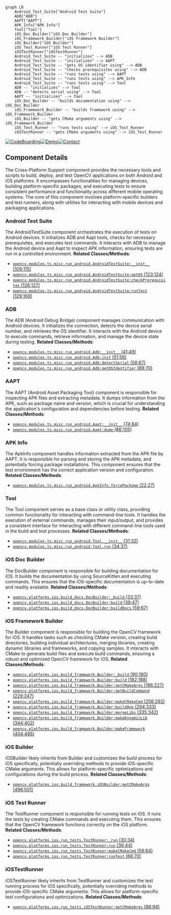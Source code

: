 ```mermaid
graph LR
    Android_Test_Suite["Android Test Suite"]
    ADB["ADB"]
    AAPT["AAPT"]
    APK_Info["APK Info"]
    Tool["Tool"]
    iOS_Doc_Builder["iOS Doc Builder"]
    iOS_Framework_Builder["iOS Framework Builder"]
    iOS_Builder["iOS Builder"]
    iOS_Test_Runner["iOS Test Runner"]
    iOSTestRunner["iOSTestRunner"]
    Android_Test_Suite -- "initializes" --> ADB
    Android_Test_Suite -- "initializes" --> AAPT
    Android_Test_Suite -- "gets OS identifier using" --> ADB
    Android_Test_Suite -- "checks prerequisites using" --> ADB
    Android_Test_Suite -- "runs tests using" --> AAPT
    Android_Test_Suite -- "runs tests using" --> APK_Info
    Android_Test_Suite -- "runs tests using" --> Tool
    ADB -- "initializes" --> Tool
    ADB -- "detects serial using" --> Tool
    AAPT -- "initializes" --> Tool
    iOS_Doc_Builder -- "builds documentation using" --> iOS_Doc_Builder
    iOS_Framework_Builder -- "builds framework using" --> iOS_Framework_Builder
    iOS_Builder -- "gets CMake arguments using" --> iOS_Framework_Builder
    iOS_Test_Runner -- "runs tests using" --> iOS_Test_Runner
    iOSTestRunner -- "gets CMake arguments using" --> iOS_Test_Runner
```
[![CodeBoarding](https://img.shields.io/badge/Generated%20by-CodeBoarding-9cf?style=flat-square)](https://github.com/CodeBoarding/CodeBoarding)[![Demo](https://img.shields.io/badge/Try%20our-Demo-blue?style=flat-square)](https://www.codeboarding.org/demo)[![Contact](https://img.shields.io/badge/Contact%20us%20-%20codeboarding@gmail.com-lightgrey?style=flat-square)](mailto:codeboarding@gmail.com)

## Component Details

The Cross-Platform Support component provides the necessary tools and scripts to build, deploy, and test OpenCV applications on both Android and iOS platforms. It encompasses functionalities for managing devices, building platform-specific packages, and executing tests to ensure consistent performance and functionality across different mobile operating systems. The core of this component involves platform-specific builders and test runners, along with utilities for interacting with mobile devices and packaging applications.

### Android Test Suite
The AndroidTestSuite component orchestrates the execution of tests on Android devices. It initializes ADB and Aapt tools, checks for necessary prerequisites, and executes test commands. It interacts with ADB to manage the Android device and Aapt to inspect APK information, ensuring tests are run in a controlled environment.
**Related Classes/Methods**:

- <a href="https://github.com/opencv/opencv/blob/master/modules/ts/misc/run_android.py#L109-L115" target="_blank" rel="noopener noreferrer">`opencv.modules.ts.misc.run_android.AndroidTestSuite:__init__` (109:115)</a>
- <a href="https://github.com/opencv/opencv/blob/master/modules/ts/misc/run_android.py#L123-L124" target="_blank" rel="noopener noreferrer">`opencv.modules.ts.misc.run_android.AndroidTestSuite:getOS` (123:124)</a>
- <a href="https://github.com/opencv/opencv/blob/master/modules/ts/misc/run_android.py#L126-L127" target="_blank" rel="noopener noreferrer">`opencv.modules.ts.misc.run_android.AndroidTestSuite:checkPrerequisites` (126:127)</a>
- <a href="https://github.com/opencv/opencv/blob/master/modules/ts/misc/run_android.py#L129-L169" target="_blank" rel="noopener noreferrer">`opencv.modules.ts.misc.run_android.AndroidTestSuite:runTest` (129:169)</a>


### ADB
The ADB (Android Debug Bridge) component manages communication with Android devices. It initializes the connection, detects the device serial number, and retrieves the OS identifier. It interacts with the Android device to execute commands, retrieve information, and manage the device state during testing.
**Related Classes/Methods**:

- <a href="https://github.com/opencv/opencv/blob/master/modules/ts/misc/run_android.py#L41-L49" target="_blank" rel="noopener noreferrer">`opencv.modules.ts.misc.run_android.Adb:__init__` (41:49)</a>
- <a href="https://github.com/opencv/opencv/blob/master/modules/ts/misc/run_android.py#L51-L56" target="_blank" rel="noopener noreferrer">`opencv.modules.ts.misc.run_android.Adb:init` (51:56)</a>
- <a href="https://github.com/opencv/opencv/blob/master/modules/ts/misc/run_android.py#L58-L67" target="_blank" rel="noopener noreferrer">`opencv.modules.ts.misc.run_android.Adb:detectSerial` (58:67)</a>
- <a href="https://github.com/opencv/opencv/blob/master/modules/ts/misc/run_android.py#L69-L70" target="_blank" rel="noopener noreferrer">`opencv.modules.ts.misc.run_android.Adb:getOSIdentifier` (69:70)</a>


### AAPT
The AAPT (Android Asset Packaging Tool) component is responsible for inspecting APK files and extracting metadata. It dumps information from the APK, such as package name and version, which is crucial for understanding the application's configuration and dependencies before testing.
**Related Classes/Methods**:

- <a href="https://github.com/opencv/opencv/blob/master/modules/ts/misc/run_android.py#L74-L84" target="_blank" rel="noopener noreferrer">`opencv.modules.ts.misc.run_android.Aapt:__init__` (74:84)</a>
- <a href="https://github.com/opencv/opencv/blob/master/modules/ts/misc/run_android.py#L86-L105" target="_blank" rel="noopener noreferrer">`opencv.modules.ts.misc.run_android.Aapt:dump` (86:105)</a>


### APK Info
The ApkInfo component handles information extracted from the APK file by AAPT. It is responsible for parsing and storing the APK metadata, and potentially forcing package installations. This component ensures that the test environment has the correct application version and configuration.
**Related Classes/Methods**:

- <a href="https://github.com/opencv/opencv/blob/master/modules/ts/misc/run_android.py#L22-L27" target="_blank" rel="noopener noreferrer">`opencv.modules.ts.misc.run_android.ApkInfo.forcePackage` (22:27)</a>


### Tool
The Tool component serves as a base class or utility class, providing common functionality for interacting with command-line tools. It handles the execution of external commands, manages their input/output, and provides a consistent interface for interacting with different command-line tools used in the build and test processes.
**Related Classes/Methods**:

- <a href="https://github.com/opencv/opencv/blob/master/modules/ts/misc/run_android.py#L31-L32" target="_blank" rel="noopener noreferrer">`opencv.modules.ts.misc.run_android.Tool.__init__` (31:32)</a>
- <a href="https://github.com/opencv/opencv/blob/master/modules/ts/misc/run_android.py#L34-L37" target="_blank" rel="noopener noreferrer">`opencv.modules.ts.misc.run_android.Tool.run` (34:37)</a>


### iOS Doc Builder
The DocBuilder component is responsible for building documentation for iOS. It builds the documentation by using SourceKitten and executing commands. This ensures that the iOS-specific documentation is up-to-date and readily available.
**Related Classes/Methods**:

- <a href="https://github.com/opencv/opencv/blob/master/platforms/ios/build_docs.py#L33-L37" target="_blank" rel="noopener noreferrer">`opencv.platforms.ios.build_docs.DocBuilder:_build` (33:37)</a>
- <a href="https://github.com/opencv/opencv/blob/master/platforms/ios/build_docs.py#L39-L47" target="_blank" rel="noopener noreferrer">`opencv.platforms.ios.build_docs.DocBuilder:build` (39:47)</a>
- <a href="https://github.com/opencv/opencv/blob/master/platforms/ios/build_docs.py#L59-L67" target="_blank" rel="noopener noreferrer">`opencv.platforms.ios.build_docs.DocBuilder:buildDocs` (59:67)</a>


### iOS Framework Builder
The Builder component is responsible for building the OpenCV framework for iOS. It handles tasks such as checking CMake version, creating build directories, building individual architectures, merging libraries, creating dynamic libraries and frameworks, and copying samples. It interacts with CMake to generate build files and execute build commands, ensuring a robust and optimized OpenCV framework for iOS.
**Related Classes/Methods**:

- <a href="https://github.com/opencv/opencv/blob/master/platforms/ios/build_framework.py#L90-L180" target="_blank" rel="noopener noreferrer">`opencv.platforms.ios.build_framework.Builder:_build` (90:180)</a>
- <a href="https://github.com/opencv/opencv/blob/master/platforms/ios/build_framework.py#L182-L188" target="_blank" rel="noopener noreferrer">`opencv.platforms.ios.build_framework.Builder:build` (182:188)</a>
- <a href="https://github.com/opencv/opencv/blob/master/platforms/ios/build_framework.py#L196-L227" target="_blank" rel="noopener noreferrer">`opencv.platforms.ios.build_framework.Builder:getCMakeArgs` (196:227)</a>
- <a href="https://github.com/opencv/opencv/blob/master/platforms/ios/build_framework.py#L229-L247" target="_blank" rel="noopener noreferrer">`opencv.platforms.ios.build_framework.Builder:getBuildCommand` (229:247)</a>
- <a href="https://github.com/opencv/opencv/blob/master/platforms/ios/build_framework.py#L256-L292" target="_blank" rel="noopener noreferrer">`opencv.platforms.ios.build_framework.Builder:makeCMakeCmd` (256:292)</a>
- <a href="https://github.com/opencv/opencv/blob/master/platforms/ios/build_framework.py#L294-L333" target="_blank" rel="noopener noreferrer">`opencv.platforms.ios.build_framework.Builder:buildOne` (294:333)</a>
- <a href="https://github.com/opencv/opencv/blob/master/platforms/ios/build_framework.py#L335-L342" target="_blank" rel="noopener noreferrer">`opencv.platforms.ios.build_framework.Builder:mergeLibs` (335:342)</a>
- <a href="https://github.com/opencv/opencv/blob/master/platforms/ios/build_framework.py#L344-L402" target="_blank" rel="noopener noreferrer">`opencv.platforms.ios.build_framework.Builder:makeDynamicLib` (344:402)</a>
- <a href="https://github.com/opencv/opencv/blob/master/platforms/ios/build_framework.py#L404-L485" target="_blank" rel="noopener noreferrer">`opencv.platforms.ios.build_framework.Builder:makeFramework` (404:485)</a>


### iOS Builder
iOSBuilder likely inherits from Builder and customizes the build process for iOS specifically, potentially overriding methods to provide iOS-specific CMake arguments. This allows for platform-specific optimizations and configurations during the build process.
**Related Classes/Methods**:

- <a href="https://github.com/opencv/opencv/blob/master/platforms/ios/build_framework.py#L496-L501" target="_blank" rel="noopener noreferrer">`opencv.platforms.ios.build_framework.iOSBuilder:getCMakeArgs` (496:501)</a>


### iOS Test Runner
The TestRunner component is responsible for running tests on iOS. It runs the tests by creating CMake commands and executing them. This ensures that the OpenCV framework functions correctly on the iOS platform.
**Related Classes/Methods**:

- <a href="https://github.com/opencv/opencv/blob/master/platforms/ios/run_tests.py#L30-L34" target="_blank" rel="noopener noreferrer">`opencv.platforms.ios.run_tests.TestRunner:_run` (30:34)</a>
- <a href="https://github.com/opencv/opencv/blob/master/platforms/ios/run_tests.py#L36-L44" target="_blank" rel="noopener noreferrer">`opencv.platforms.ios.run_tests.TestRunner:run` (36:44)</a>
- <a href="https://github.com/opencv/opencv/blob/master/platforms/ios/run_tests.py#L58-L64" target="_blank" rel="noopener noreferrer">`opencv.platforms.ios.run_tests.TestRunner:makeCMakeCmd` (58:64)</a>
- <a href="https://github.com/opencv/opencv/blob/master/platforms/ios/run_tests.py#L66-L70" target="_blank" rel="noopener noreferrer">`opencv.platforms.ios.run_tests.TestRunner:runTest` (66:70)</a>


### iOSTestRunner
iOSTestRunner likely inherits from TestRunner and customizes the test running process for iOS specifically, potentially overriding methods to provide iOS-specific CMake arguments. This allows for platform-specific test configurations and optimizations.
**Related Classes/Methods**:

- <a href="https://github.com/opencv/opencv/blob/master/platforms/ios/run_tests.py#L88-L94" target="_blank" rel="noopener noreferrer">`opencv.platforms.ios.run_tests.iOSTestRunner:getCMakeArgs` (88:94)</a>